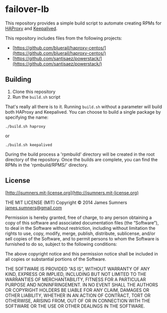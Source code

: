 # failover-lb

This repository provides a simple build script to automate creating RPMs for
[HAProxy](http://haproxy.org/) and [Keepalived](http://keepalived.org/).

This repository includes files from the following projects:

* [https://github.com/bluerail/haproxy-centos/](https://github.com/bluerail/haproxy-centos/)
* [https://github.com/santisaez/powerstack/](https://github.com/santisaez/powerstack/)

## Building

1. Clone this repository
2. Run the `build.sh` script

That's really all there is to it. Running `build.sh` without a parameter will build both
HAProxy and Keepalived. You can choose to build a single package by specifying the name:

    ./build.sh haproxy

or

    ./build.sh keepalived

During the build process a 'rpmbuild' directory will be created in the root directory
of the repository. Once the builds are complete, you can find the RPMs in the
'rpmbuild/RPMS/' directory.

## License

[http://jsumners.mit-license.org](http://jsumners.mit-license.org)

THE MIT LICENSE (MIT)
Copyright © 2014 James Sumners <james.sumners@gmail.com>

Permission is hereby granted, free of charge, to any person obtaining a copy of this software and associated documentation files (the “Software”), to deal in the Software without restriction, including without limitation the rights to use, copy, modify, merge, publish, distribute, sublicense, and/or sell copies of the Software, and to permit persons to whom the Software is furnished to do so, subject to the following conditions:

The above copyright notice and this permission notice shall be included in all copies or substantial portions of the Software.

THE SOFTWARE IS PROVIDED “AS IS”, WITHOUT WARRANTY OF ANY KIND, EXPRESS OR IMPLIED, INCLUDING BUT NOT LIMITED TO THE WARRANTIES OF MERCHANTABILITY, FITNESS FOR A PARTICULAR PURPOSE AND NONINFRINGEMENT. IN NO EVENT SHALL THE AUTHORS OR COPYRIGHT HOLDERS BE LIABLE FOR ANY CLAIM, DAMAGES OR OTHER LIABILITY, WHETHER IN AN ACTION OF CONTRACT, TORT OR OTHERWISE, ARISING FROM, OUT OF OR IN CONNECTION WITH THE SOFTWARE OR THE USE OR OTHER DEALINGS IN THE SOFTWARE.
